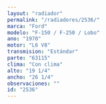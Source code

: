 ```yaml
---
layout: "radiador"
permalink: "/radiadores/2536/"
marca: "Ford"
modelo: "F-150 / F-250 / Lobo"
ano: "1970"
motor: "L6 V8"
transmision: "Estándar"
parte: "63115"
clima: "Con clima"
alto: "19 1/4"
ancho: "26 1/4"
observaciones: ""
id: "2536"
---
```


